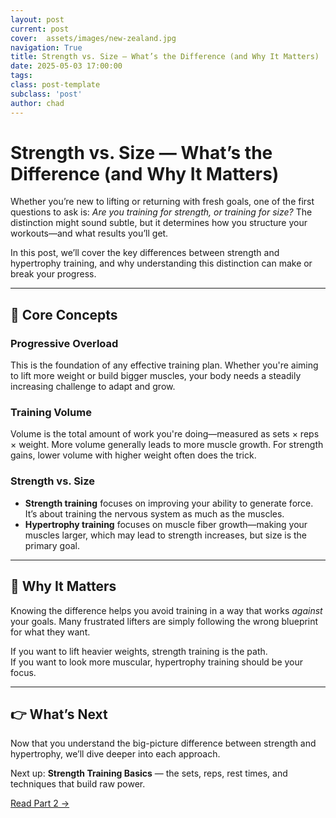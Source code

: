 ```yaml
---
layout: post
current: post
cover:  assets/images/new-zealand.jpg
navigation: True
title: Strength vs. Size — What’s the Difference (and Why It Matters)
date: 2025-05-03 17:00:00
tags: 
class: post-template
subclass: 'post'
author: chad
---
```


# Strength vs. Size — What’s the Difference (and Why It Matters)

Whether you’re new to lifting or returning with fresh goals, one of the first questions to ask is: *Are you training for strength, or training for size?* The distinction might sound subtle, but it determines how you structure your workouts—and what results you’ll get.

In this post, we’ll cover the key differences between strength and hypertrophy training, and why understanding this distinction can make or break your progress.

---

## 🔑 Core Concepts

### **Progressive Overload**
This is the foundation of any effective training plan. Whether you're aiming to lift more weight or build bigger muscles, your body needs a steadily increasing challenge to adapt and grow.

### **Training Volume**
Volume is the total amount of work you're doing—measured as sets × reps × weight. More volume generally leads to more muscle growth. For strength gains, lower volume with higher weight often does the trick.

### **Strength vs. Size**
- **Strength training** focuses on improving your ability to generate force. It’s about training the nervous system as much as the muscles.
- **Hypertrophy training** focuses on muscle fiber growth—making your muscles larger, which may lead to strength increases, but size is the primary goal.

---

## 🧠 Why It Matters

Knowing the difference helps you avoid training in a way that works *against* your goals. Many frustrated lifters are simply following the wrong blueprint for what they want.

If you want to lift heavier weights, strength training is the path.  
If you want to look more muscular, hypertrophy training should be your focus.

---

## 👉 What’s Next

Now that you understand the big-picture difference between strength and hypertrophy, we’ll dive deeper into each approach.

Next up: **Strength Training Basics** — the sets, reps, rest times, and techniques that build raw power.

[Read Part 2 →](./2025-05-03-strength-training-basics.md)
